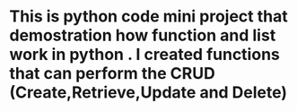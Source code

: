 # This is python code mini project that demostration how function and list work in python . I created functions that can perform the CRUD (Create,Retrieve,Update and Delete) 